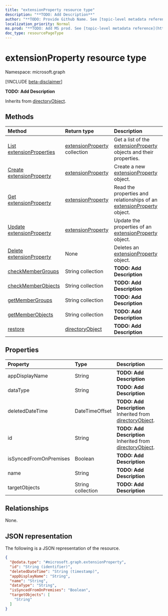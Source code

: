 ```yaml
---
title: "extensionProperty resource type"
description: "**TODO: Add Description**"
author: "**TODO: Provide Github Name. See [topic-level metadata reference](https://msgo.azurewebsites.net/add/document/guidelines/metadata.html#topic-level-metadata)**"
localization_priority: Normal
ms.prod: "**TODO: Add MS prod. See [topic-level metadata reference](https://msgo.azurewebsites.net/add/document/guidelines/metadata.html#topic-level-metadata)**"
doc_type: resourcePageType
---
```


# extensionProperty resource type

Namespace: microsoft.graph

[!INCLUDE [beta-disclaimer](../../includes/beta-disclaimer.md)]

**TODO: Add Description**


Inherits from [directoryObject](../resources/directoryobject.md).

## Methods
|Method|Return type|Description|
|:---|:---|:---|
|[List extensionProperties](../api/extensionproperty-list.md)|[extensionProperty](../resources/extensionproperty.md) collection|Get a list of the [extensionProperty](../resources/extensionproperty.md) objects and their properties.|
|[Create extensionProperty](../api/extensionproperty-create.md)|[extensionProperty](../resources/extensionproperty.md)|Create a new [extensionProperty](../resources/extensionproperty.md) object.|
|[Get extensionProperty](../api/extensionproperty-get.md)|[extensionProperty](../resources/extensionproperty.md)|Read the properties and relationships of an [extensionProperty](../resources/extensionproperty.md) object.|
|[Update extensionProperty](../api/extensionproperty-update.md)|[extensionProperty](../resources/extensionproperty.md)|Update the properties of an [extensionProperty](../resources/extensionproperty.md) object.|
|[Delete extensionProperty](../api/extensionproperty-delete.md)|None|Deletes an [extensionProperty](../resources/extensionproperty.md) object.|
|[checkMemberGroups](../api/extensionproperty-checkmembergroups.md)|String collection|**TODO: Add Description**|
|[checkMemberObjects](../api/extensionproperty-checkmemberobjects.md)|String collection|**TODO: Add Description**|
|[getMemberGroups](../api/extensionproperty-getmembergroups.md)|String collection|**TODO: Add Description**|
|[getMemberObjects](../api/extensionproperty-getmemberobjects.md)|String collection|**TODO: Add Description**|
|[restore](../api/extensionproperty-restore.md)|[directoryObject](../resources/directoryobject.md)|**TODO: Add Description**|

## Properties
|Property|Type|Description|
|:---|:---|:---|
|appDisplayName|String|**TODO: Add Description**|
|dataType|String|**TODO: Add Description**|
|deletedDateTime|DateTimeOffset|**TODO: Add Description** Inherited from [directoryObject](../resources/directoryobject.md).|
|id|String|**TODO: Add Description** Inherited from [directoryObject](../resources/directoryobject.md).|
|isSyncedFromOnPremises|Boolean|**TODO: Add Description**|
|name|String|**TODO: Add Description**|
|targetObjects|String collection|**TODO: Add Description**|

## Relationships
None.

## JSON representation
The following is a JSON representation of the resource.
<!-- {
  "blockType": "resource",
  "keyProperty": "id",
  "@odata.type": "microsoft.graph.extensionProperty",
  "baseType": "Microsoft.DirectoryServices.directoryObject",
  "openType": true
}
-->
``` json
{
  "@odata.type": "#microsoft.graph.extensionProperty",
  "id": "String (identifier)",
  "deletedDateTime": "String (timestamp)",
  "appDisplayName": "String",
  "name": "String",
  "dataType": "String",
  "isSyncedFromOnPremises": "Boolean",
  "targetObjects": [
    "String"
  ]
}
```

